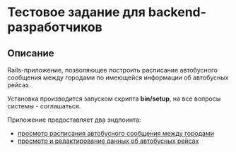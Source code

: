# Тестовое задание для backend-разработчиков

## Описание
Rails-приложение, позволяющее построить расписание автобусного сообщения между городами по имеющейся информации об автобусных рейсах.

Установка производится запуском скрипта __bin/setup__, на все вопросы системы - соглашаться.

Приложение предоставляет два эндпоинта:
  - [просмотр расписания автобусного сообщения между городами](http://127.0.0.1/)
  - [просмотр и редактирование данных об автобусных рейсах](http://127.0.0.1/admin)
